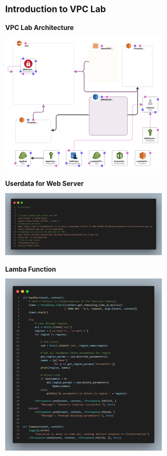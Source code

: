 # Introduction to VPC Lab

## VPC Lab Architecture

![](template-vpc.png)

## Userdata for Web Server

![](code.png)

## Lamba Function

![](lambda.png)
